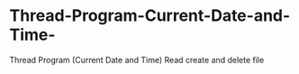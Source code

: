 # Thread-Program-Current-Date-and-Time-
Thread Program (Current Date and Time) Read create and delete file
